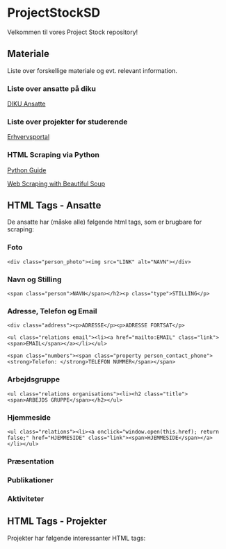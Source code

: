 # ProjectStockSD

Velkommen til vores Project Stock repository!

## Materiale

Liste over forskellige materiale og evt. relevant information.

### Liste over ansatte på diku

[DIKU Ansatte](http://diku.dk/Ansatte/)

### Liste over projekter for studerende

[Erhvervsportal](http://diku.dk/diku_business_club/erhvervsportal/studerende/)

### HTML Scraping via Python

[Python Guide](http://docs.python-guide.org/en/latest/scenarios/scrape/)

[
Web Scraping with Beautiful Soup](http://web.stanford.edu/~zlotnick/TextAsData/Web_Scraping_with_Beautiful_Soup.html)

## HTML Tags - Ansatte

De ansatte har (måske alle) følgende html tags, som er brugbare for scraping:

### Foto

`<div class="person_photo"><img src="LINK" alt="NAVN"></div>`

### Navn og Stilling

`<span class="person">NAVN</span></h2><p class="type">STILLING</p>`

### Adresse, Telefon og Email

`<div class="address"><p>ADRESSE</p><p>ADRESSE FORTSAT</p>`

`<ul class="relations email"><li><a href="mailto:EMAIL" class="link"><span>EMAIL</span></a></li></ul>`

`<span class="numbers"><span class="property person_contact_phone"><strong>Telefon: </strong>TELEFON NUMMER</span></span>`

### Arbejdsgruppe

`<ul class="relations organisations"><li><h2 class="title"><span>ARBEJDS GRUPPE</span></h2></ul>`

### Hjemmeside

`<ul class="relations"><li><a onclick="window.open(this.href); return false;" href="HJEMMESIDE" class="link"><span>HJEMMESIDE</span></a></li></ul>`

### Præsentation


### Publikationer


### Aktiviteter


## HTML Tags - Projekter

Projekter har følgende interessanter HTML tags:
